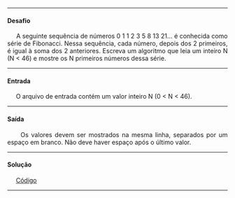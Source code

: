 <hr />

<h4 align="left">Desafio</h4>
    <p align="justify">
        &nbsp;&nbsp;&nbsp;&nbsp;&nbsp;A seguinte sequência de números 0 1 1 2 3 5 8 13 21... é conhecida como série de Fibonacci. Nessa sequência, cada número, depois dos 2 primeiros, é igual à soma dos 2 anteriores. Escreva um algoritmo que leia um inteiro N (N < 46) e mostre os N primeiros números dessa série.
    </p>

<hr />

<h4 align="left">Entrada</h4>
    <p align="justify">
        &nbsp;&nbsp;&nbsp;&nbsp;&nbsp;O arquivo de entrada contém um valor inteiro N (0 < N < 46).
    </p>

<hr />

<h4 align="left">Saída</h4>
    <p align="justify">
        &nbsp;&nbsp;&nbsp;&nbsp;&nbsp;Os valores devem ser mostrados na mesma linha, separados por um espaço em branco. Não deve haver espaço após o último valor.
    <p>

<hr />

<h4 align="left">Solução</h4>
    <p align="left">
        &nbsp;&nbsp;&nbsp;&nbsp;&nbsp;<a href="https://github.com/lucasrmagalhaes/desafios-DIO/blob/master/Desafios/Ruby/2.%20Praticando%20com%20Desafios%20Intermedi%C3%A1rios%20em%20Ruby/4.%20Fibonacci%20F%C3%A1cil/solucao.rb">Código</a>
    </p>

<hr />